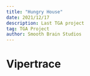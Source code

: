 ```yaml
---
title: "Hungry House"
date: 2021/12/17
description: Last TGA project
tag: TGA Project
author: Smooth Brain Studios
---
```


# Vipertrace
